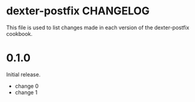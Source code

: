 # dexter-postfix CHANGELOG

This file is used to list changes made in each version of the dexter-postfix cookbook.

# 0.1.0

Initial release.

- change 0
- change 1

